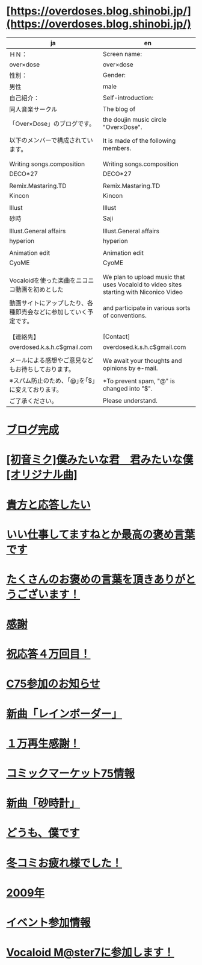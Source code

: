 # [https://overdoses.blog.shinobi.jp/](https://overdoses.blog.shinobi.jp/)
|ja|en|
|-|-|
|ＨＮ：|Screen name:|
|over×dose|over×dose|
|性別：|Gender:|
|男性|male|
|自己紹介：|Self-introduction:|
|同人音楽サークル|The blog of|
|「Over×Dose」のブログです。|the doujin music circle "Over×Dose".|
|||
|以下のメンバーで構成されています。|It is made of the following members.|
|||
|||
|Writing songs.composition|Writing songs.composition|
|DECO*27|DECO*27|
|||
|Remix.Mastaring.TD|Remix.Mastaring.TD|
|Kincon|Kincon|
|||
|Illust|Illust|
|砂時|Saji|
|||
|Illust.General affairs|Illust.General affairs|
|hyperion|hyperion|
|||
|Animation edit|Animation edit|
|CyoME|CyoME|
|||
|||
|Vocaloidを使った楽曲をニコニコ動画を初めとした|We plan to upload music that uses Vocaloid to video sites starting with Niconico Video|
|動画サイトにアップしたり、各種即売会などに参加していく予定です。|and participate in various sorts of conventions.|
|||
|||
|【連絡先】|[Contact]|
|overdosed.k.s.h.c$gmail.com|overdosed.k.s.h.c$gmail.com|
|||
|メールによる感想やご意見などもお待ちしております。|We await your thoughts and opinions by e-mail.|
|※スパム防止のため、｢@｣を｢$｣に変えております。|\*To prevent spam, "@" is changed into "$".|
|ご了承ください。|Please understand.|

# [ブログ完成](https://overdoses.blog.shinobi.jp/Date/20080922/)
# [[初音ミク]僕みたいな君　君みたいな僕[オリジナル曲]](https://overdoses.blog.shinobi.jp/Date/20081008/)
# [貴方と応答したい](https://overdoses.blog.shinobi.jp/Date/20081008/)
# [いい仕事してますねとか最高の褒め言葉です](https://overdoses.blog.shinobi.jp/Date/20081008/)
# [たくさんのお褒めの言葉を頂きありがとうございます！](https://overdoses.blog.shinobi.jp/Date/20081009/)
# [感謝](https://overdoses.blog.shinobi.jp/Date/20081011/)
# [祝応答４万回目！](https://overdoses.blog.shinobi.jp/Date/20081015/)
# [C75参加のお知らせ](https://overdoses.blog.shinobi.jp/Date/20081109/)
# [新曲「レインボーダー」](https://overdoses.blog.shinobi.jp/Date/20081124/)
# [１万再生感謝！](https://overdoses.blog.shinobi.jp/Date/20081129/)
# [コミックマーケット75情報](https://overdoses.blog.shinobi.jp/Date/20081217/)
# [新曲「砂時計」](https://overdoses.blog.shinobi.jp/Date/20081219/)
# [どうも、僕です](https://overdoses.blog.shinobi.jp/Date/20081219/)
# [冬コミお疲れ様でした！](https://overdoses.blog.shinobi.jp/Date/20081229/)
# [2009年](https://overdoses.blog.shinobi.jp/Date/20090103/)
# [イベント参加情報](https://overdoses.blog.shinobi.jp/Date/20090206/)
# [Vocaloid M@ster7に参加します！](https://overdoses.blog.shinobi.jp/Date/20090215/)
